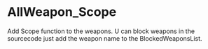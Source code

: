 # AllWeapon_Scope

Add Scope function to the weapons.
U can block weapons in the sourcecode just add the weapon name to the BlockedWeaponsList.